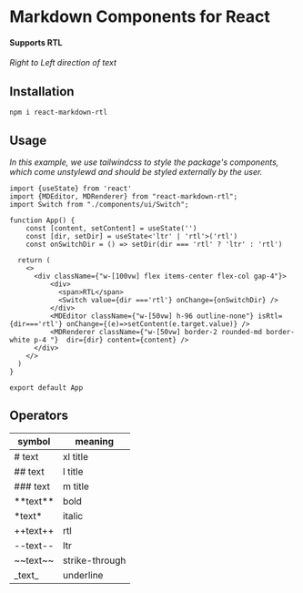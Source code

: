 # Markdown Components for React


#### Supports RTL

_Right to Left direction of text_

## Installation

`npm i react-markdown-rtl`

## Usage

_In this example, we use tailwindcss to style the package's components, which come unstylewd and should be styled externally by the user._

```
import {useState} from 'react'
import {MDEditor, MDRenderer} from "react-markdown-rtl";
import Switch from "./components/ui/Switch";

function App() {
    const [content, setContent] = useState('')
    const [dir, setDir] = useState<'ltr' | 'rtl'>('rtl')
    const onSwitchDir = () => setDir(dir === 'rtl' ? 'ltr' : 'rtl')

  return (
    <>
      <div className={"w-[100vw] flex items-center flex-col gap-4"}>
          <div>
            <span>RTL</span>
            <Switch value={dir ==='rtl'} onChange={onSwitchDir} />
          </div>
          <MDEditor className={"w-[50vw] h-96 outline-none"} isRtl={dir==='rtl'} onChange={(e)=>setContent(e.target.value)} />
          <MDRenderer className={"w-[50vw] border-2 rounded-md border-white p-4 "}  dir={dir} content={content} />
      </div>
    </>
  )
}

export default App
```

## Operators

symbol | meaning
-- | --
| # text | xl title
| ## text | l title
| ### text | m title
| \*\*text** | bold
| \*text* | italic
| ++text++ | rtl
| --text-- | ltr
| \~~text~~ | strike-through
| \_text_ | underline

